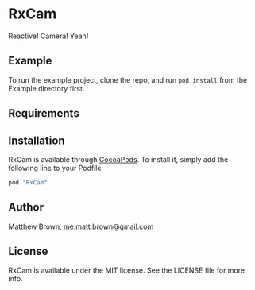 # RxCam

Reactive! Camera! Yeah!

## Example

To run the example project, clone the repo, and run `pod install` from the Example directory first.

## Requirements

## Installation

RxCam is available through [CocoaPods](http://cocoapods.org). To install
it, simply add the following line to your Podfile:

```ruby
pod "RxCam"
```

## Author

Matthew Brown, me.matt.brown@gmail.com

## License

RxCam is available under the MIT license. See the LICENSE file for more info.
